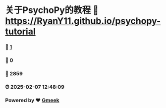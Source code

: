 # 关于PsychoPy的教程 :link: https://RyanY11.github.io/psychopy-tutorial 
### :page_facing_up: [1](https://RyanY11.github.io/psychopy-tutorial/tag.html) 
### :speech_balloon: 0 
### :hibiscus: 2859 
### :alarm_clock: 2025-02-07 12:48:09 
### Powered by :heart: [Gmeek](https://github.com/Meekdai/Gmeek)
